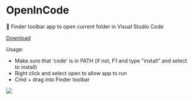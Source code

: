# OpenInCode
:open_file_folder: Finder toolbar app to open current folder in Visual Studio Code

[Download](http://sertacozercan.com/wp-content/uploads/Open-in-Code.app_.zip)	

Usage: 
- Make sure that 'code' is in PATH (if not, F1 and type "install" and select to install)
- Right click and select open to allow app to run
- Cmd + drag into Finder toolbar

![](http://i.imgur.com/LmVHIxW.gif)
